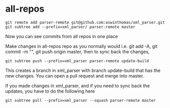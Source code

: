 # all-repos
```
git remote add parser-remote git@github.com:aswinthomas/xml_parser.git
git subtree add --prefix=xml_parser/ parser-remote master
```
Now you can see commits from all repos in one place

Make changes in all-repos repo as you normally would i.e. git add -A, git commit -m "", git push origin master, then to sync back the changes,
```
git subtree push --prefix=xml_parser parser-remote update-build
```
This creates a branch in xml_parser with branch update-build that has the new changes. You can open a pull request and merge into master.

If you made changes in xml_parser, and if you need to sync back the updates, you have to do the following here
```
git subtree pull --prefix=xml_parser --squash parser-remote master
```
